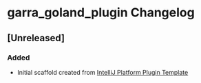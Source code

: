 <!-- Keep a Changelog guide -> https://keepachangelog.com -->

# garra_goland_plugin Changelog

## [Unreleased]
### Added
- Initial scaffold created from [IntelliJ Platform Plugin Template](https://github.com/JetBrains/intellij-platform-plugin-template)
